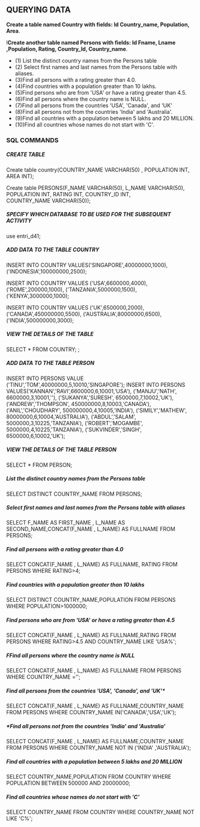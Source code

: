 ##    QUERYING DATA

**Create a table named Country with fields: Id Country_name, Population, Area**.

l**Create another table named Persons with fields: Id Fname, Lname ,Population, Rating, Country_Id, Country_name**.

* (1) List the distinct country names from the Persons table 
* (2) Select first names and last names from the Persons table with aliases. 
*	(3)Find all persons with a rating greater than 4.0.
*	 (4)Find countries with a population greater than 10 lakhs. 
*	(5)Find persons who are from 'USA' or have a rating greater than 4.5.
*	(6)Find all persons where the country name is NULL.
*	(7)Find all persons from the countries 'USA', 'Canada', and 'UK'
*	(8)Find all persons not from the countries 'India' and 'Australia'.
*	 (9)Find all countries with a population between 5 lakhs and 20 MILLION. 
*	(10)Find all countries whose names do not start with 'C'.

### **SQL COMMANDS** 
#####  **CREATE TABLE**
Create table country(COUNTRY_NAME VARCHAR(50) ,
					POPULATION  INT,
					AREA INT);

Create table PERSONS(F_NAME VARCHAR(50),
					 L_NAME VARCHAR(50),
                    				 POPULATION INT,
              RATING INT,
                    				 COUNTRY_ID INT,                                
                   				  COUNTRY_NAME VARCHAR(50));


#####  **SPECIFY WHICH DATABASE TO BE USED FOR THE SUBSEQUENT ACTIVITY**

use entri_d41;

#####  **ADD DATA TO THE TABLE COUNTRY**
INSERT INTO COUNTRY VALUES('SINGAPORE',40000000,1000),('INDONESIA',100000000,2500);

INSERT INTO COUNTRY VALUES	('USA',6600000,4000),('ROME',200000,1000),
                        ('TANZANIA',5000000,1500),('KENYA',3000000,1000);
                        
INSERT INTO COUNTRY VALUES	('UK',6500000,2000),('CANADA',450000000,5500),
                        ('AUSTRALIA',80000000,6500),('INDIA',500000000,3000);



#####  **VIEW THE DETAILS OF THE TABLE**
SELECT * FROM COUNTRY;
;

#####  **ADD DATA TO THE TABLE PERSON**


INSERT INTO PERSONS VALUE ('TINU','TOM',40000000,5,10010,'SINGAPORE');
INSERT INTO PERSONS VALUES('KANNAN','RAVI',6600000,6,10001,'USA'),
('MANJU','NATH', 6600000,3,10001,''),
('SUKANYA','SURESH', 6500000,7,10002,'UK'),
('ANDREW','THOMPSON', 450000000,8,10003,'CANADA'),
('ANIL','CHOUDHARY', 500000000,4,10005,'INDIA'),
('SIMILY','MATHEW', 80000000,6,10004,'AUSTRALIA'),
('ABDUL','SALAM', 5000000,3,10225,'TANZANIA'),
('ROBERT','MOGAMBE', 5000000,4,10225,'TANZANIA'),
('SUKVINDER','SINGH', 6500000,6,10002,'UK');

#####  *VIEW THE DETAILS OF THE TABLE PERSON*

  SELECT * FROM PERSON;

#####  *List the distinct country names from the Persons table*

 SELECT DISTINCT COUNTRY_NAME FROM PERSONS;


#####  *Select first names and last names from the Persons table with aliases*

  SELECT F_NAME AS FIRST_NAME , L_NAME AS SECOND_NAME,CONCAT(F_NAME , L_NAME) AS FULLNAME FROM PERSONS;



#####  *Find all persons with a rating greater than 4.0*

SELECT CONCAT(F_NAME , L_NAME)
 AS FULLNAME, RATING FROM PERSONS
 WHERE RATING>4;


#####  *Find countries with a population greater than 10 lakhs*

SELECT DISTINCT COUNTRY_NAME,POPULATION
 FROM PERSONS
 WHERE POPULATION>1000000;


#####  *Find persons who are from 'USA' or have a rating greater than 4.5*

 SELECT CONCAT(F_NAME , L_NAME)
 AS FULLNAME,RATING FROM PERSONS
 WHERE RATING>4.5 
 AND COUNTRY_NAME LIKE 'USA%';

#####  *FFind all persons where the country name is NULL*

SELECT CONCAT(F_NAME , L_NAME)
  AS FULLNAME 
  FROM PERSONS
 WHERE COUNTRY_NAME ='';
 

#####  *Find all persons from the countries 'USA', 'Canada', and 'UK'**

 SELECT CONCAT(F_NAME , L_NAME)
 AS FULLNAME,COUNTRY_NAME  FROM PERSONS
 WHERE COUNTRY_NAME IN('CANADA','USA','UK');


#####  *Find all persons not from the countries 'India' and 'Australia'
 SELECT CONCAT(F_NAME , L_NAME)
 AS FULLNAME,COUNTRY_NAME  FROM PERSONS
 WHERE COUNTRY_NAME NOT IN
 ('INDIA' ,'AUSTRALIA');


#####  *Find all countries with a population between 5 lakhs and 20 MILLION*
SELECT COUNTRY_NAME,POPULATION FROM COUNTRY
  WHERE POPULATION BETWEEN 500000 AND 20000000;


#####  *Find all countries whose names do not start with 'C'*
  SELECT COUNTRY_NAME FROM
  COUNTRY WHERE COUNTRY_NAME NOT LIKE 'C%';




